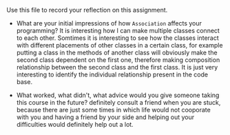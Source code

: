 Use this file to record your reflection on this assignment.

- What are your initial impressions of how `Association` affects your programming?
It is interesting how I can make multiple classes connect to each other. Somtimes it is interesting to see how the classes interact with different placements of other classes in a certain class, for example putting a class in the methods of another class will obviously make the second class dependent on the first one, therefore making composition relationship between the second class and the first class. It is just very interesting to identify the individual relationship present in the code base. 

- What worked, what didn't, what advice would you give someone taking this course in the future?
definitely consult a friend when you are stuck, because there are just some times in which life would not cooporate with you and having a friend by your side and helping out your difficulties would definitely help out a lot. 
